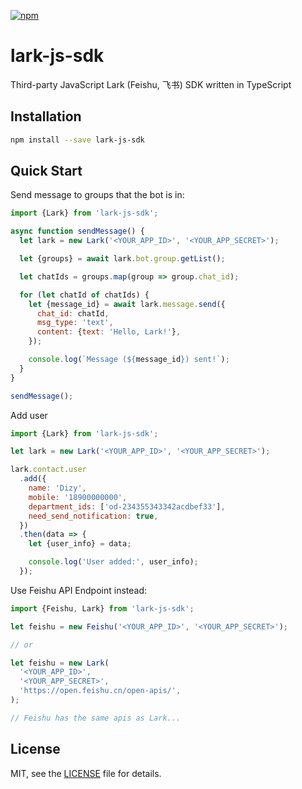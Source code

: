 [![npm](https://img.shields.io/npm/v/lark-js-sdk?style=flat)](https://www.npmjs.com/package/lark-js-sdk)

# lark-js-sdk

Third-party JavaScript Lark (Feishu, 飞书) SDK written in TypeScript

## Installation

```bash
npm install --save lark-js-sdk
```

## Quick Start

Send message to groups that the bot is in:

```js
import {Lark} from 'lark-js-sdk';

async function sendMessage() {
  let lark = new Lark('<YOUR_APP_ID>', '<YOUR_APP_SECRET>');

  let {groups} = await lark.bot.group.getList();

  let chatIds = groups.map(group => group.chat_id);

  for (let chatId of chatIds) {
    let {message_id} = await lark.message.send({
      chat_id: chatId,
      msg_type: 'text',
      content: {text: 'Hello, Lark!'},
    });

    console.log(`Message (${message_id}) sent!`);
  }
}

sendMessage();
```

Add user

```js
import {Lark} from 'lark-js-sdk';

let lark = new Lark('<YOUR_APP_ID>', '<YOUR_APP_SECRET>');

lark.contact.user
  .add({
    name: 'Dizy',
    mobile: '18900000000',
    department_ids: ['od-234355343342acdbef33'],
    need_send_notification: true,
  })
  .then(data => {
    let {user_info} = data;

    console.log('User added:', user_info);
  });
```

Use Feishu API Endpoint instead:

```js
import {Feishu, Lark} from 'lark-js-sdk';

let feishu = new Feishu('<YOUR_APP_ID>', '<YOUR_APP_SECRET>');

// or

let feishu = new Lark(
  '<YOUR_APP_ID>',
  '<YOUR_APP_SECRET>',
  'https://open.feishu.cn/open-apis/',
);

// Feishu has the same apis as Lark...
```

## License

MIT, see the [LICENSE](/LICENSE) file for details.
